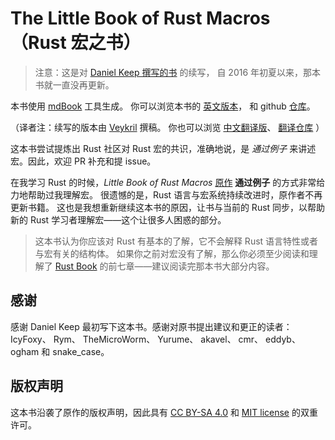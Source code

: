 # The Little Book of Rust Macros （Rust 宏之书）

> 注意：这是对 [Daniel Keep 撰写的书](https://github.com/DanielKeep/tlborm) 的续写，
> 自 2016 年初夏以来，那本书就一直没再更新。

本书使用 [mdBook](https://github.com/rust-lang/mdBook) 工具生成。
你可以浏览本书的 [英文版本](https://veykril.github.io/tlborm/)，
和 github [仓库](https://github.com/veykril/tlborm)。

（译者注：续写的版本由 [Veykril](https://github.com/Veykril) 撰稿。
你也可以浏览 [中文翻译版](https://zjp-cn.github.io/tlborm/book)、 [翻译仓库](https://github.com/zjp-CN/tlborm) ）

这本书尝试提炼出 Rust 社区对 Rust 宏的共识，准确地说，是 *通过例子* 来讲述宏。因此，欢迎 PR 补充和提 issue。

在我学习 Rust 的时候，*Little Book of Rust Macros* [原作](https://github.com/DanielKeep/tlborm) **通过例子** 的方式非常给力地帮助过我理解宏。
很遗憾的是，Rust 语言与宏系统持续改进时，原作者不再更新书籍。
这也是我想重新继续这本书的原因，让书与当前的 Rust 同步，以帮助新的 Rust 学习者理解宏——这个让很多人困惑的部分。

> 这本书认为你应该对 Rust 有基本的了解，它不会解释 Rust 语言特性或者与宏有关的结构体。
> 如果你之前对宏没有了解，那么你必须至少阅读和理解了 [Rust Book](https://doc.rust-lang.org/stable/book/) 的前七章——建议阅读完那本书大部分内容。

## 感谢

感谢 Daniel Keep 最初写下这本书。感谢对原书提出建议和更正的读者：IcyFoxy、 Rym、 TheMicroWorm、 Yurume、 akavel、 cmr、 eddyb、 ogham 和 snake_case。

## 版权声明

这本书沿袭了原作的版权声明，因此具有 [CC BY-SA 4.0](http://creativecommons.org/licenses/by-sa/4.0/) 和 [MIT license](http://opensource.org/licenses/MIT) 的双重许可。

